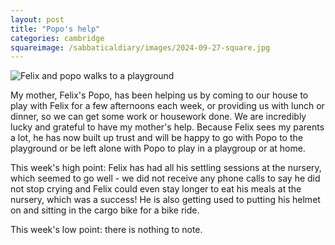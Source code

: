 ```yaml
---
layout: post
title: "Popo's help"
categories: cambridge
squareimage: /sabbaticaldiary/images/2024-09-27-square.jpg
---
```

<img src="/sabbaticaldiary/images/2024-09-27.jpg" alt="Felix and popo walks to a playground" class="center">

My mother, Felix's Popo, has been helping us by coming to our house to play with Felix for a few afternoons each week, or providing us with lunch or dinner, so we can get some work or housework done. We are incredibly lucky and grateful to have my mother's help. Because Felix sees my parents a lot, he has now built up trust and will be happy to go with Popo to the playground or be left alone with Popo to play in a playgroup or at home.

This week's high point: Felix has had all his settling sessions at the nursery, which seemed to go well - we did not receive any phone calls to say he did not stop crying and Felix could even stay longer to eat his meals at the nursery, which was a success! He is also getting used to putting his helmet on and sitting in the cargo bike for a bike ride.

This week's low point: there is nothing to note.